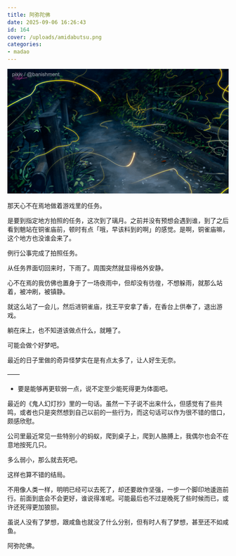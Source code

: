 ```yaml
---
title: 阿弥陀佛
date: 2025-09-06 16:26:43
id: 164
cover: /uploads/amidabutsu.png
categories:
- madao
---
```


![amidabutsu](/uploads/amidabutsu.png)

那天心不在焉地做着游戏里的任务。

是要到指定地方拍照的任务，这次到了璃月。之前并没有预想会遇到谁，到了之后看到魈站在铜雀庙前，顿时有点「哦，早该料到的啊」的感觉。是啊，铜雀庙嘛，这个地方也没谁会来了。

例行公事完成了拍照任务。

从任务界面切回来时，下雨了。周围突然就显得格外安静。

心不在焉的我仿佛也置身于了一场夜雨中，但却没有彷徨，不想躲雨，就那么站着，被冲刷，被镇静。

就这么站了一会儿，然后进铜雀庙，找王平安拿了香，在香台上供奉了，退出游戏。

躺在床上，也不知道该做点什么，就睡了。

可能会做个好梦吧。

最近的日子里做的奇异怪梦实在是有点太多了，让人好生无奈。

——

- 要是能够再更软弱一点，说不定至少能死得更为体面吧。

最近的《鬼人幻灯抄》里的一句话。虽然一下子说不出来什么，但感觉有了些共鸣，或者也只是突然想到自己以前的一些行为，而这句话可以作为很不错的借口，颇感欣慰。

公司里最近常见一些特别小的蚂蚁，爬到桌子上，爬到人胳膊上，我偶尔也会不在意地按死几只。

多么弱小，那么就去死吧。

这样也算不错的结局。

不用像人类一样，明明已经可以去死了，却还要故作坚强，一步一个脚印地逶迤前行。前面到底会不会更好，谁说得准呢。可能最后也不过是晚死了些时候而已，或许还死得更加狼狈。

虽说人没有了梦想，跟咸鱼也就没了什么分别，但有时人有了梦想，甚至还不如咸鱼。

阿弥陀佛。